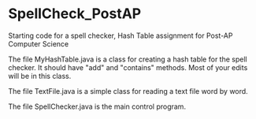 # SpellCheck_PostAP
Starting code for a spell checker, Hash Table assignment for Post-AP Computer Science

The file MyHashTable.java is a class for creating a hash table for the spell checker. It should have "add" and "contains" methods. Most of your edits will be in this class.

The file TextFile.java is a simple class for reading a text file word by word.

The file SpellChecker.java is the main control program.
